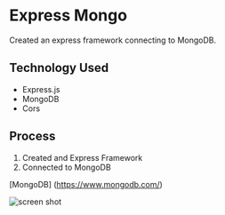 # Express Mongo

Created an express framework connecting to MongoDB.

## Technology Used

* Express.js
* MongoDB
* Cors

## Process

1. Created and Express Framework
2. Connected to MongoDB

[MongoDB] (https://www.mongodb.com/)

![screen shot](https://upload.wikimedia.org/wikipedia/en/thumb/a/a0/Grogu_%28Star_Wars%29.jpg/220px-Grogu_%28Star_Wars%29.jpg)